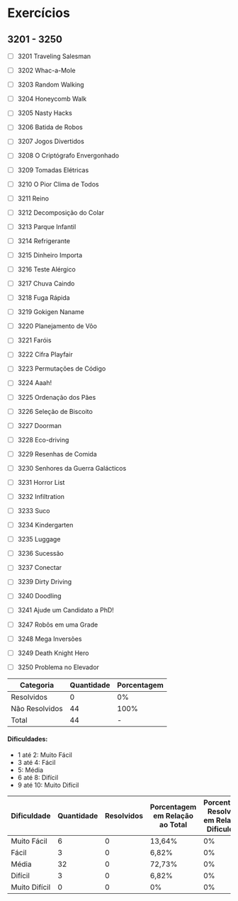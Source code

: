 # Exercícios
## 3201 - 3250

- [ ] 3201	Traveling Salesman
- [ ] 3202	Whac-a-Mole
- [ ] 3203	Random Walking
- [ ] 3204	Honeycomb Walk
- [ ] 3205	Nasty Hacks
- [ ] 3206	Batida de Robos
- [ ] 3207	Jogos Divertidos
- [ ] 3208	O Criptógrafo Envergonhado
- [ ] 3209	Tomadas Elétricas
- [ ] 3210	O Pior Clima de Todos
- [ ] 3211	Reino
- [ ] 3212	Decomposição do Colar
- [ ] 3213	Parque Infantil
- [ ] 3214	Refrigerante
- [ ] 3215	Dinheiro Importa
- [ ] 3216	Teste Alérgico
- [ ] 3217	Chuva Caindo
- [ ] 3218	Fuga Rápida
- [ ] 3219	Gokigen Naname
- [ ] 3220	Planejamento de Vôo
- [ ] 3221	Faróis
- [ ] 3222	Cifra Playfair
- [ ] 3223	Permutações de Código
- [ ] 3224	Aaah!
- [ ] 3225	Ordenação dos Pães
- [ ] 3226	Seleção de Biscoito
- [ ] 3227	Doorman
- [ ] 3228	Eco-driving
- [ ] 3229	Resenhas de Comida
- [ ] 3230	Senhores da Guerra Galácticos
- [ ] 3231	Horror List
- [ ] 3232	Infiltration
- [ ] 3233	Suco
- [ ] 3234	Kindergarten
- [ ] 3235	Luggage
- [ ] 3236	Sucessão
- [ ] 3237	Conectar
- [ ] 3239	Dirty Driving
- [ ] 3240	Doodling
- [ ] 3241	Ajude um Candidato a PhD!
- [ ] 3247	Robôs em uma Grade
- [ ] 3248	Mega Inversões
- [ ] 3249	Death Knight Hero
- [ ] 3250	Problema no Elevador


| Categoria  | Quantidade | Porcentagem |
| ------------- | ------------- | ------------- |
| Resolvidos | 0 | 0% |
| Não Resolvidos  | 44 | 100% |
| Total  | 44 | - |

#### Dificuldades:
- 1 até 2: Muito Fácil
- 3 até 4: Fácil
- 5: Média
- 6 até 8: Difícil
- 9 até 10: Muito Difícil

| Dificuldade | Quantidade | Resolvidos | Porcentagem em Relação ao Total | Porcentagem Resolvidos em Relação à Dificuldade|
| ------------- | ------------- | ------------- | ------------- | ------------- |
| Muito Fácil | 6 | 0 | 13,64% | 0% |
| Fácil | 3 | 0 | 6,82% | 0% |
| Média | 32 | 0 | 72,73% | 0% |
| Difícil | 3 | 0 | 6,82% | 0% |
| Muito Difícil | 0 | 0 | 0% | 0% |


